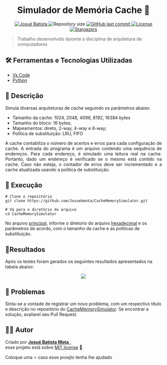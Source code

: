 <h1 align = "center">
<strong>Simulador de Memória Cache 💾</strong>
</h1>

<p align="center">
   <a href="https://www.linkedin.com/in/josu%C3%A9-batista-694bba135/">
      <img alt="Josué Batista" src="https://img.shields.io/badge/-JosuéBatista-EEAD2D?style=flat&logo=Linkedin&logoColor=white" />
   </a>
  <img alt="Repository size" src="https://img.shields.io/github/repo-size/Josuebmota/CacheMemorySimulator?color=EEAD2D">
  <a href="https://github.com/Josuebmota/CacheMemorySimulator/commits/master">
    <img alt="GitHub last commit" src="https://img.shields.io/github/last-commit/Josuebmota/CacheMemorySimulator?color=EEAD2D">
  </a> 
  <a href="https://github.com/Josuebmota/CacheMemorySimulator/blob/master/LICENSE"><img alt="License" src="https://img.shields.io/badge/license-MIT-EEAD2D">
  </a>
  <a href="https://github.com/Josuebmota/CacheMemorySimulator/stargazers"><img alt="Stargazers" src="https://img.shields.io/github/stars/Josuebmota/CacheMemorySimulator?color=EEAD2D&logo=github">
  </a>
</p>

> Trabalho desenvolvido durante a disciplina de arquitetura de computadores

## 🛠️ Ferramentas e Tecnologias Utilizadas
- [Vs Code](https://code.visualstudio.com/)
- [Python](https://www.python.org/)

## 📕 Descrição
Simula diversas arquiteturas de cache seguindo os parâmetros abaixo:
- Tamanho da cache: 1024, 2048, 4096, 8192, 16384 bytes
- Tamanho do bloco: 16 bytes;
- Mapeamentos: direto, 2-way, 4-way e 8-way;
- Política de substituição: LRU, FIFO

<p align = "justify">A cache contabiliza o número de acertos e erros para cada configuração de cache. A entrada do programa é um arquivo contendo uma sequência de endereços. Para cada endereço, é  simulado uma leitura real na cache. Portanto, dado um endereço é verificado se o mesmo está contido na cache. Caso não esteja, o contador de erros deve ser incrementado e a cache atualizada usando a política de substituição.</p>

## 🚀 Execução
```
# Clone o repositório
git clone https://github.com/Josuebmota/CacheMemorySimulator.git

# Vá para o diretório do arquivo
cd CacheMemorySimulator
```
No arquivo [principal](https://github.com/Josuebmota/CacheMemorySimulator/blob/master/teste.java), informe o diretorio do arquivo [hexadecimal](https://github.com/Josuebmota/CacheMemorySimulator/blob/master/sequ%C3%AAncia%20de%20endere%C3%A7os.txt) e os parâmetros de acordo, com o tamanho da cache e as politicas de substituição.

## 🥏Resultados
Após os testes foram gerados os seguintes resultados apresentados na tabela abaixo:
<p align="center">
  <img src="https://user-images.githubusercontent.com/34459397/60374013-c0508980-99d8-11e9-8567-368a23b033e1.png">
</p>

## 🐛 Problemas
Sinta-se a vontade de registrar um novo problema, com um respectivo título e descrição no repositório do [CacheMemorySimulator](https://github.com/Josuebmota/CacheMemorySimulator/issues). Se encontrar a solução, avaliarei seu Pull Request.

## 👨‍💻 [](<[https://github.com/Josuebmota/CacheMemorySimulator](https://github.com/Josuebmota/CacheMemorySimulator)#autor>)Autor

Criado por [**Josué Batista Mota** ](https://github.com/Josuebmota), <br>esse projeto está sobre [MIT license](./LICENSE) 📃.

Coloque uma ⭐️ caso esse proejto tenha lhe ajudado
